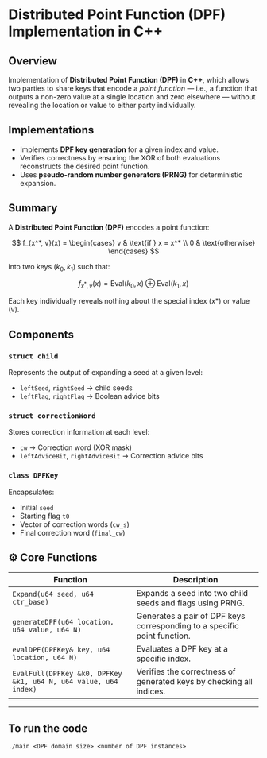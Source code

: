 # Distributed Point Function (DPF) Implementation in C++

## Overview
Implementation of **Distributed Point Function (DPF)** in **C++**, which allows two parties to share keys that encode a *point function* — i.e., a function that outputs a non-zero value at a single location and zero elsewhere — without revealing the location or value to either party individually.


## Implementations
- Implements **DPF key generation** for a given index and value.  
- Verifies correctness by ensuring the XOR of both evaluations reconstructs the desired point function.  
- Uses **pseudo-random number generators (PRNG)** for deterministic expansion.  


## Summary

A **Distributed Point Function (DPF)** encodes a point function:

$$
f_{x^*, v}(x) =
\begin{cases}
v & \text{if } x = x^* \\
0 & \text{otherwise}
\end{cases}
$$

into two keys $(k_0, k_1)$ such that:

$$
f_{x^*, v}(x) = \text{Eval}(k_0, x) \oplus \text{Eval}(k_1, x)
$$

Each key individually reveals nothing about the special index \(x*\) or value \(v\).


## Components

### `struct child`
Represents the output of expanding a seed at a given level:
- `leftSeed`, `rightSeed` → child seeds  
- `leftFlag`, `rightFlag` → Boolean advice bits  

### `struct correctionWord`
Stores correction information at each level:
- `cw` → Correction word (XOR mask)  
- `leftAdviceBit`, `rightAdviceBit` → Correction advice bits  

### `class DPFKey`
Encapsulates:
- Initial `seed`  
- Starting flag `t0`  
- Vector of correction words (`cw_s`)  
- Final correction word (`final_cw`)  

## ⚙️ Core Functions

| Function | Description |
|-----------|--------------|
| `Expand(u64 seed, u64 ctr_base)` | Expands a seed into two child seeds and flags using PRNG. |
| `generateDPF(u64 location, u64 value, u64 N)` | Generates a pair of DPF keys corresponding to a specific point function. |
| `evalDPF(DPFKey& key, u64 location, u64 N)` | Evaluates a DPF key at a specific index. |
| `EvalFull(DPFKey &k0, DPFKey &k1, u64 N, u64 value, u64 index)` | Verifies the correctness of generated keys by checking all indices. |

---

## To run the code
~~~
./main <DPF domain size> <number of DPF instances>

